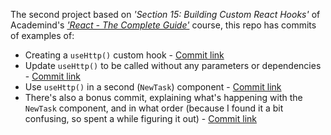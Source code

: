 The second project based on *'Section 15: Building Custom React Hooks'* of Academind's *['React - The Complete Guide'](https://acad.link/reactjs)* course, this repo has commits of examples of:

* Creating a `useHttp()` custom hook - [Commit link](https://github.com/jro31/react-custom-hooks-demo-2/commit/3194cae56d8c3af2667deedff8029396a68f52ba)
* Update `useHttp()` to be called without any parameters or dependencies - [Commit link](https://github.com/jro31/react-custom-hooks-demo-2/commit/da70c126365d9393f919707297fdc339dd764952)
* Use `useHttp()` in a second (`NewTask`) component - [Commit link](https://github.com/jro31/react-custom-hooks-demo-2/commit/c60aaee17d93cae1de7d2fd21a768a7730ddb560)
* There's also a bonus commit, explaining what's happening with the `NewTask` component, and in what order (because I found it a bit confusing, so spent a while figuring it out) - [Commit link](https://github.com/jro31/react-custom-hooks-demo-2/commit/ecf78ca6ce8fcc64813e0ab9446d01f48b2e3c91)
